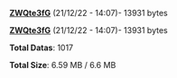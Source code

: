 [**ZWQte3fG**](/data/ZWQte3fG.txt) (21/12/22 - 14:07)- 13931 bytes

[**ZWQte3fG**](/data/ZWQte3fG.txt) (21/12/22 - 14:07)- 13931 bytes

**Total Datas**: 1017

**Total Size**: 6.59 MB / 6.6 MB